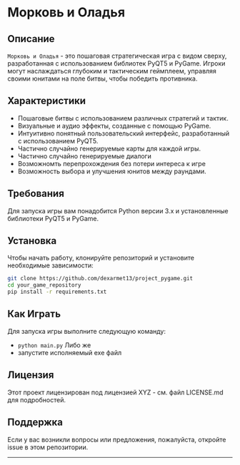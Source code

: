 # Морковь и Оладья

## Описание
`Морковь и Оладья` - это пошаговая стратегическая игра с видом сверху, разработанная с использованием библиотек PyQT5 и PyGame. Игроки могут наслаждаться глубоким и тактическим геймплеем, управляя своими юнитами на поле битвы, чтобы победить противника.

## Характеристики
- Пошаговые битвы с использованием различных стратегий и тактик.
- Визуальные и аудио эффекты, созданные с помощью PyGame.
- Интуитивно понятный пользовательский интерфейс, разработанный с использованием PyQT5.
- Частично случайно генерируемые карты для каждой игры.
- Частично случайно генерируемые диалоги
- Возможномть перепрохождения без потери интереса к игре
- Возможность выбора и улучшения юнитов между раундами.

## Требования
Для запуска игры вам понадобится Python версии 3.x и установленные библиотеки PyQT5 и PyGame.

## Установка
Чтобы начать работу, клонируйте репозиторий и установите необходимые зависимости:

```bash
git clone https://github.com/dexarmet13/project_pygame.git
cd your_game_repository
pip install -r requirements.txt
```

## Как Играть
Для запуска игры выполните следующую команду:

- `python main.py`
Либо же
- запустите исполняемый exe файл

## Лицензия
Этот проект лицензирован под лицензией XYZ - см. файл LICENSE.md для подробностей.

## Поддержка
Если у вас возникли вопросы или предложения, пожалуйста, откройте issue в этом репозитории.

---
